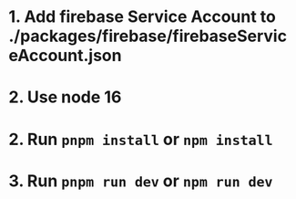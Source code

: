 
# 1. Add firebase Service Account to ./packages/firebase/firebaseServiceAccount.json
# 2. Use node 16
# 2. Run `pnpm install` or `npm install`
# 3. Run `pnpm run dev` or `npm run dev`